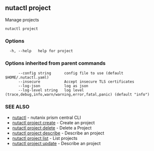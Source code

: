 ## nutactl project

Manage projects

```
nutactl project
```

### Options

```
  -h, --help   help for project
```

### Options inherited from parent commands

```
      --config string      config file to use (default $HOME/.nutactl.yaml)
      --insecure           Accept insecure TLS certificates
      --log-json           log as json
      --log-level string   log level (trace,debug,info,warn/warning,error,fatal,panic) (default "info")
```

### SEE ALSO

* [nutactl](nutactl.md)	 - nutanix prism central CLI
* [nutactl project create](nutactl_project_create.md)	 - Create an project
* [nutactl project delete](nutactl_project_delete.md)	 - Delete a Project
* [nutactl project describe](nutactl_project_describe.md)	 - Describe an project
* [nutactl project list](nutactl_project_list.md)	 - List projects
* [nutactl project update](nutactl_project_update.md)	 - Describe an project

